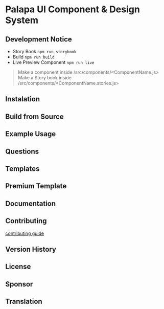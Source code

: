 # Palapa UI Component & Design System

## Development Notice

- Story Book `npm run storybook`
- Build `npm run build`
- Live Preview Component `npm run live`

> Make a component inside /src/components/<ComponentName.js>
> Make a Story book inside /src/components/<ComponentName.stories.js>



## Instalation


## Build from Source


## Example Usage


## Questions


## Templates


## Premium Template


## Documentation

## Contributing
[contributing guide](/CONTRIBUTING.md)



## Version History

## License

## Sponsor

## Translation
